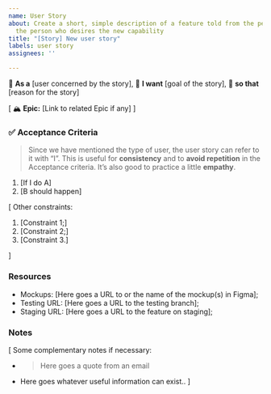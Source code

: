 ```yaml
---
name: User Story
about: Create a short, simple description of a feature told from the perspective of
  the person who desires the new capability
title: "[Story] New user story"
labels: user story
assignees: ''

---
```


👤 	**As a** [user concerned by the story],
🙏 	**I want** [goal of the story],
🎯 **so that** [reason for the story]

[
🏔 **Epic:** [Link to related Epic if any]
]

### ✅ Acceptance Criteria
> Since we have mentioned the type of user, the user story can refer to it with “I”. This is useful for **consistency** and to **avoid repetition** in the Acceptance criteria. It’s also good to practice a little **empathy**.

1. [If I do A]
1. [B should happen]

[
Other constraints:

1. [Constraint 1;]
1. [Constraint 2;]
1. [Constraint 3.]

]

### Resources

* Mockups: [Here goes a URL to or the name of the mockup(s) in Figma];
* Testing URL: [Here goes a URL to the testing branch];
* Staging URL: [Here goes a URL to the feature on staging];


### Notes

[
Some complementary notes if necessary:

* > Here goes a quote from an email
* Here goes whatever useful information can exist..
]
